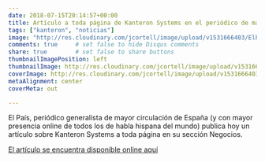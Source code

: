 ```yaml
---
date: 2018-07-15T20:14:57+00:00
title: Artículo a toda página de Kanteron Systems en el periódico de mayor circulación de España, El País
tags: ["kanteron", "noticias"]
image: "http://res.cloudinary.com/jcortell/image/upload/v1531666403/ElPais20180715.jpg"
comments: true     # set false to hide Disqus comments
share: true        # set false to share buttons
thumbnailImagePosition: left
thumbnailImage: http://res.cloudinary.com/jcortell/image/upload/v1531666403/ElPais20180715.jpg
coverImage: http://res.cloudinary.com/jcortell/image/upload/v1531666403/ElPais20180715.jpg
metaAlignment: center
coverMeta: out

---
```

El País, periódico generalista de mayor circulación de España (y con mayor presencia online de todos los de habla hispana del mundo) publica hoy un artículo sobre Kanteron Systems a toda página en su sección Negocios.

<!--more-->

[El artículo se encuentra disponible online aquí](https://elpais.com/economia/2018/07/13/actualidad/1531474247_894208.html)

